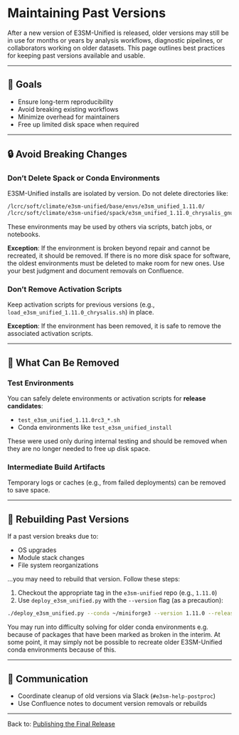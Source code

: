 # Maintaining Past Versions

After a new version of E3SM-Unified is released, older versions may still be
in use for months or years by analysis workflows, diagnostic pipelines, or
collaborators working on older datasets. This page outlines best practices for
keeping past versions available and usable.

---

## 🎯 Goals

* Ensure long-term reproducibility
* Avoid breaking existing workflows
* Minimize overhead for maintainers
* Free up limited disk space when required

---

## 🔒 Avoid Breaking Changes

### Don’t Delete Spack or Conda Environments

E3SM-Unified installs are isolated by version. Do not delete directories like:

```bash
/lcrc/soft/climate/e3sm-unified/base/envs/e3sm_unified_1.11.0/
/lcrc/soft/climate/e3sm-unified/spack/e3sm_unified_1.11.0_chrysalis_gnu_mpich/
```

These environments may be used by others via scripts, batch jobs, or notebooks.

**Exception**: If the environment is broken beyond repair and cannot be
recreated, it should be removed. If there is no more disk space for software,
the oldest environments must be deleted to make room for new ones. Use your
best judgment and document removals on Confluence.

### Don’t Remove Activation Scripts

Keep activation scripts for previous versions (e.g.,
`load_e3sm_unified_1.11.0_chrysalis.sh`) in place.

**Exception**: If the environment has been removed, it is safe to remove the
associated activation scripts.

---

## 🧹 What Can Be Removed

### Test Environments

You can safely delete environments or activation scripts for
**release candidates**:

* `test_e3sm_unified_1.11.0rc3_*.sh`
* Conda environments like `test_e3sm_unified_install`

These were used only during internal testing and should be removed when they
are no longer needed to free up disk space.

### Intermediate Build Artifacts

Temporary logs or caches (e.g., from failed deployments) can be removed to
save space.

---

## 🔁 Rebuilding Past Versions

If a past version breaks due to:

* OS upgrades
* Module stack changes
* File system reorganizations

...you may need to rebuild that version. Follow these steps:

1. Checkout the appropriate tag in the `e3sm-unified` repo (e.g., `1.11.0`)
3. Use `deploy_e3sm_unified.py` with the `--version` flag (as a precaution):

```bash
./deploy_e3sm_unified.py --conda ~/miniforge3 --version 1.11.0 --release --recreate
```

You may run into difficulty solving for older conda environments e.g. because
of packages that have been marked as broken in the interim.  At some point, it
may simply not be possible to recreate older E3SM-Unified conda environments
because of this.

---

## 💬 Communication

* Coordinate cleanup of old versions via Slack (`#e3sm-help-postproc`)
* Use Confluence notes to document version removals or rebuilds

---

Back to: [Publishing the Final Release](finalizing-release.md)
